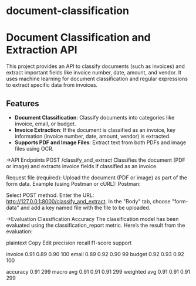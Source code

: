 # document-classification
# Document Classification and Extraction API

This project provides an API to classify documents (such as invoices) and extract important fields like invoice number, date, amount, and vendor. It uses machine learning for document classification and regular expressions to extract specific data from invoices.

## Features
- **Document Classification**: Classify documents into categories like invoice, email, or budget.
- **Invoice Extraction**: If the document is classified as an invoice, key information (invoice number, date, amount, vendor) is extracted.
- **Supports PDF and Image Files**: Extract text from both PDFs and image files using OCR.


->API Endpoints
POST /classify_and_extract
Classifies the document (PDF or image) and extracts invoice fields if classified as an invoice.

Request
file (required): Upload the document (PDF or image) as part of the form data.
Example (using Postman or cURL):
Postman:

Select POST method.
Enter the URL: http://127.0.0.1:8000/classify_and_extract.
In the "Body" tab, choose "form-data" and add a key named file with the file to be uploaded.

->Evaluation
Classification Accuracy
The classification model has been evaluated using the classification_report metric. Here’s the result from the evaluation:

plaintext
Copy
Edit
precision    recall  f1-score   support

invoice       0.91      0.89      0.90       100
email         0.89      0.92      0.90        99
budget        0.92      0.93      0.92       100

accuracy                           0.91       299
macro avg     0.91      0.91      0.91       299
weighted avg  0.91      0.91      0.91       299





